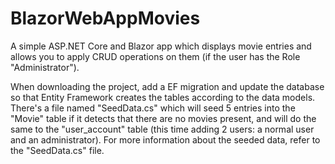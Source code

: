 # BlazorWebAppMovies

A simple ASP.NET Core and Blazor app which displays movie entries and allows you to apply CRUD operations on them (if the user has the Role "Administrator").

When downloading the project, add a EF migration and update the database so that Entity Framework creates the tables according to the data models. There's a file named "SeedData.cs" which will seed 5 entries into the "Movie" table if it detects that there are no movies present, and will do the same to the "user_account" table (this time adding 2 users: a normal user and an administrator). For more information about the seeded data, refer to the "SeedData.cs" file.
